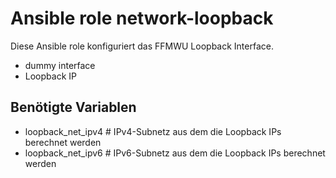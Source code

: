 # Ansible role network-loopback

Diese Ansible role konfiguriert das FFMWU Loopback Interface.

- dummy interface
- Loopback IP

## Benötigte Variablen

- loopback_net_ipv4 # IPv4-Subnetz aus dem die Loopback IPs berechnet werden
- loopback_net_ipv6 # IPv6-Subnetz aus dem die Loopback IPs berechnet werden
